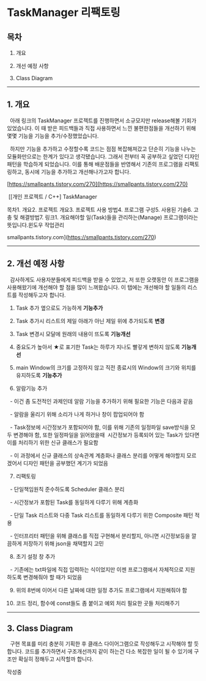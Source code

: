# TaskManager 리팩토링

## 목차

1. 개요

2. 개선 예정 사항

3. Class Diagram

---

## 1. 개요

  아래 링크의 TaskManager 프로젝트를 진행하면서 소규모지만 release해볼 기회가 있었습니다. 이 때 받은 피드백들과 직접 사용하면서 느낀 불편한점들을 개선하기 위해 몇몇 기능을 기능을 추가/수정했었습니다.

  하지만 기능을 추가하고 수정할수록 코드는 점점 복잡해져갔고 단순히 기능을 나누는 모듈화만으로는 한계가 있다고 생각됐습니다. 그래서 전부터 꼭 공부하고 싶었던 디자인패턴을 학습하게 되었습니다. 이를 통해 배운점들을 반영해서 기존의 프로그램을 리팩토링하고, 동시에 기능을 추가하고 개선해나가고자 합니다.

[https://smallpants.tistory.com/270](https://smallpants.tistory.com/270)

 [[개인 프로젝트 / C++] TaskManager

목차1. 개요2. 프로젝트 개요3. 프로젝트 사용 방법4. 프로그램 구성5. 사용된 기술6. 고충 및 해결방법7. 링크1. 개요해야할 일(Task)들을 관리하는(Manage) 프로그램이라는 뜻입니다.윈도우 작업관리

smallpants.tistory.com](https://smallpants.tistory.com/270)

---

## 2. 개선 예정 사항

  감사하게도 사용자분들에게 피드백을 받을 수 있었고, 저 또한 오랫동안 이 프로그램을 사용해왔기에 개선해야 할 점을 많이 느껴왔습니다. 이 탭에는 개선해야 할 일들의 리스트를 작성해두고자 합니다.

1) Task 추가 옆으로도 가능하게 **기능추가**

2) Task 추가시 리스트의 제일 아래가 아닌 제일 위에 추가되도록 **변경**

3) Task 변경시 모달에 원래의 내용이 뜨도록 **기능개선**

4) 중요도가 높아서 ★로 표기한 Task는 하루가 지나도 빨갛게 변하지 않도록 **기능개선**

5) main Window의 크기를 고정하지 않고 직전 종료시의 Window의 크기와 위치를 유지하도록 **기능추가**

6) 알람기능 추가

  - 이건 좀 도전적인 과제인데 알람 기능을 추가하기 위해 필요한 기능은 다음과 같음

  - 알람을 울리기 위해 소리가 나게 하거나 창이 팝업되어야 함

  - Task정보에 시간정보가 포함되어야 함, 이를 위해 기존의 일정파일 save방식을 모두 변경해야 함, 또한 일정파일을 읽어왔을때  시간정보가 등록되어 있는 Task가 있다면 이를 처리하기 위한 신규 클래스가 필요함

  - 이 과정에서 신규 클래스의 상속관계 계층화나 클래스 분리를 어떻게 해야할지 모르겠어서 디자인 패턴을 공부했던 계기가 되었음

7) 리팩토링

  - 단일책임원칙 준수하도록 Scheduler 클래스 분리

  - 시간정보가 포함된 Task를 동일하게 다루기 위해 계층화

  - 단일 Task 리스트와 다중 Task 리스트를 동일하게 다루기 위한 Composite 패턴 적용

  - 인터프리터 패턴을 위해 클래스를 직접 구현해서 분리할지, 아니면 시간정보등을 깔끔하게 저장하기 위해 json을 채택할지 고민

8) 초기 설정 창 추가

  - 기존에는 txt파일에 직접 입력하는 식이었지만 이젠 프로그램에서 자체적으로 지원하도록 변경해줘야 할 때가 되었음

9) 위의 8번에 이어서 다른 날짜에 대한 일정 추가도 프로그램에서 지원해줘야 함

10) 코드 정리, 함수에 const들도 좀 붙이고 예외 처리 필요한 곳들 처리해주기

---

## 3. Class Diagram

  구현 목표를 미리 충분히 기획한 후 클래스 다이어그램으로 작성해두고 시작해야 할 듯 합니다. 코드를 추가하면서 구조개선까지 같이 하는건 다소 복잡한 일이 될 수 있기에 구조만 확실히 정해두고 시작할까 합니다.

작성중